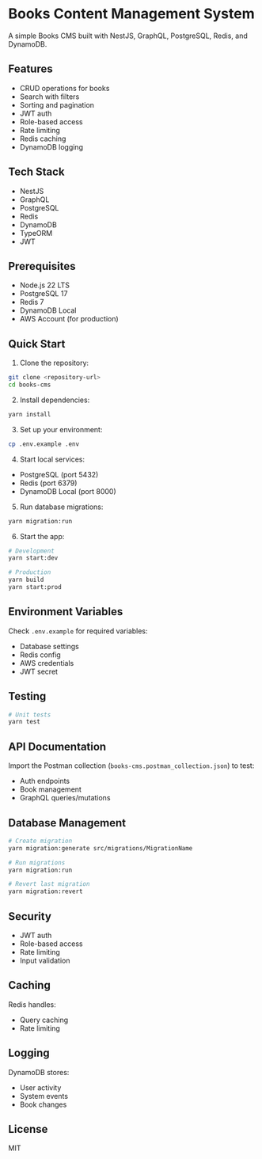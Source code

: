 # Books Content Management System

A simple Books CMS built with NestJS, GraphQL, PostgreSQL, Redis, and DynamoDB.

## Features

- CRUD operations for books
- Search with filters
- Sorting and pagination
- JWT auth
- Role-based access
- Rate limiting
- Redis caching
- DynamoDB logging

## Tech Stack

- NestJS
- GraphQL
- PostgreSQL
- Redis
- DynamoDB
- TypeORM
- JWT

## Prerequisites

- Node.js 22 LTS
- PostgreSQL 17
- Redis 7
- DynamoDB Local
- AWS Account (for production)

## Quick Start

1. Clone the repository:
```bash
git clone <repository-url>
cd books-cms
```

2. Install dependencies:
```bash
yarn install
```

3. Set up your environment:
```bash
cp .env.example .env
```

4. Start local services:
- PostgreSQL (port 5432)
- Redis (port 6379) 
- DynamoDB Local (port 8000)

5. Run database migrations:
```bash
yarn migration:run
```

6. Start the app:
```bash
# Development
yarn start:dev

# Production
yarn build
yarn start:prod
```

## Environment Variables

Check `.env.example` for required variables:
- Database settings
- Redis config
- AWS credentials
- JWT secret

## Testing

```bash
# Unit tests
yarn test
```

## API Documentation

Import the Postman collection (`books-cms.postman_collection.json`) to test:
- Auth endpoints
- Book management
- GraphQL queries/mutations

## Database Management

```bash
# Create migration
yarn migration:generate src/migrations/MigrationName

# Run migrations
yarn migration:run

# Revert last migration
yarn migration:revert
```

## Security

- JWT auth
- Role-based access
- Rate limiting
- Input validation

## Caching

Redis handles:
- Query caching
- Rate limiting

## Logging

DynamoDB stores:
- User activity
- System events
- Book changes

## License

MIT
